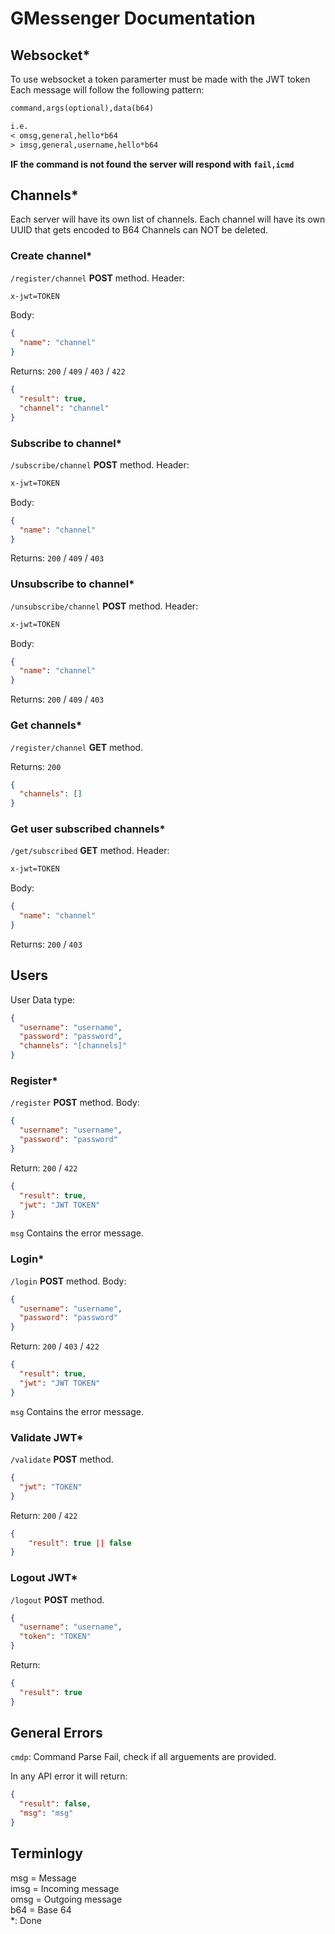 # GMessenger Documentation

## Websocket\*

To use websocket a token paramerter must be made with the JWT token
Each message will follow the following pattern:

```txt
command,args(optional),data(b64)

i.e.
< omsg,general,hello*b64
> imsg,general,username,hello*b64
```

**IF the command is not found the server will respond with `fail,icmd`**

## Channels\*

Each server will have its own list of channels.
Each channel will have its own UUID that gets encoded to B64
Channels can NOT be deleted.

### Create channel\*

`/register/channel` **POST** method.
Header:

```txt
x-jwt=TOKEN
```

Body:

```json
{
  "name": "channel"
}
```

Returns:
`200` / `409` / `403` / `422`

```json
{
  "result": true,
  "channel": "channel"
}
```

### Subscribe to channel\*

`/subscribe/channel` **POST** method.
Header:

```txt
x-jwt=TOKEN
```

Body:

```json
{
  "name": "channel"
}
```

Returns:
`200` / `409` / `403`

### Unsubscribe to channel\*

`/unsubscribe/channel` **POST** method.
Header:

```txt
x-jwt=TOKEN
```

Body:

```json
{
  "name": "channel"
}
```

Returns:
`200` / `409` / `403`

### Get channels\*

`/register/channel` **GET** method.

Returns:
`200`

```json
{
  "channels": []
}
```

### Get user subscribed channels\*

`/get/subscribed` **GET** method.
Header:

```txt
x-jwt=TOKEN
```

Body:

```json
{
  "name": "channel"
}
```

Returns:
`200` / `403`

## Users

User Data type:

```json
{
  "username": "username",
  "password": "password",
  "channels": "[channels]"
}
```

### Register\*

`/register` **POST** method.
Body:

```json
{
  "username": "username",
  "password": "password"
}
```

Return:
`200` / `422`

```json
{
  "result": true,
  "jwt": "JWT TOKEN"
}
```

`msg` Contains the error message.

### Login\*

`/login` **POST** method.
Body:

```json
{
  "username": "username",
  "password": "password"
}
```

Return:
`200` / `403` / `422`

```json
{
  "result": true,
  "jwt": "JWT TOKEN"
}
```

`msg` Contains the error message.

### Validate JWT\*

`/validate` **POST** method.

```json
{
  "jwt": "TOKEN"
}
```

Return:
`200` / `422`

```json
{
    "result": true || false
}
```

### Logout JWT\*

`/logout` **POST** method.

```json
{
  "username": "username",
  "token": "TOKEN"
}
```

Return:

```json
{
  "result": true
}
```

## General Errors

`cmdp`: Command Parse Fail, check if all arguements are provided.

In any API error it will return:

```json
{
  "result": false,
  "msg": "msg"
}
```

## Terminlogy

msg = Message  
imsg = Incoming message  
omsg = Outgoing message  
b64 = Base 64  
\*: Done
